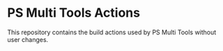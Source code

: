 # PS Multi Tools Actions

This repository contains the build actions used by PS Multi Tools without user changes.
